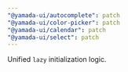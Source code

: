 ```yaml
---
"@yamada-ui/autocomplete": patch
"@yamada-ui/color-picker": patch
"@yamada-ui/calendar": patch
"@yamada-ui/select": patch
---
```


Unified `lazy` initialization logic.

